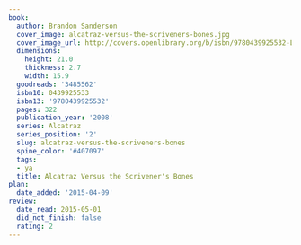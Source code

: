 ```yaml
---
book:
  author: Brandon Sanderson
  cover_image: alcatraz-versus-the-scriveners-bones.jpg
  cover_image_url: http://covers.openlibrary.org/b/isbn/9780439925532-L.jpg
  dimensions:
    height: 21.0
    thickness: 2.7
    width: 15.9
  goodreads: '3485562'
  isbn10: 0439925533
  isbn13: '9780439925532'
  pages: 322
  publication_year: '2008'
  series: Alcatraz
  series_position: '2'
  slug: alcatraz-versus-the-scriveners-bones
  spine_color: '#407097'
  tags:
  - ya
  title: Alcatraz Versus the Scrivener's Bones
plan:
  date_added: '2015-04-09'
review:
  date_read: 2015-05-01
  did_not_finish: false
  rating: 2
---
```

